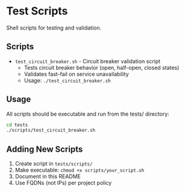 # Test Scripts

Shell scripts for testing and validation.

## Scripts

- `test_circuit_breaker.sh` - Circuit breaker validation script
  - Tests circuit breaker behavior (open, half-open, closed states)
  - Validates fast-fail on service unavailability
  - Usage: `./test_circuit_breaker.sh`

## Usage

All scripts should be executable and run from the tests/ directory:

```bash
cd tests
./scripts/test_circuit_breaker.sh
```

## Adding New Scripts

1. Create script in `tests/scripts/`
2. Make executable: `chmod +x scripts/your_script.sh`
3. Document in this README
4. Use FQDNs (not IPs) per project policy
